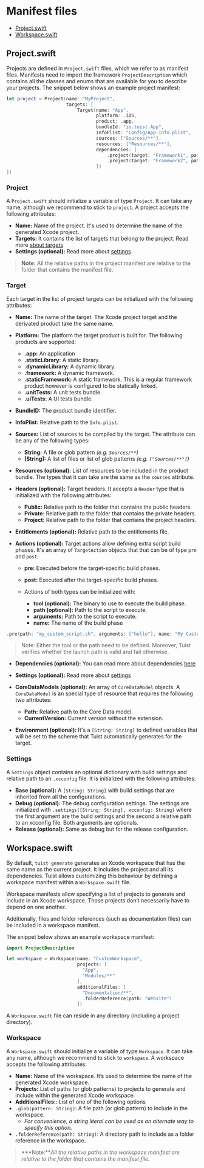 # Manifest files

- [Project.swift](#projectswift)
- [Workspace.swift](#workspaceswift)

## Project.swift

Projects are defined in `Project.swift` files, which we refer to as manifest files. Manifests need to import the framework `ProjectDescription` which contains all the classes and enums that are available for you to describe your projects. The snippet below shows an example project manifest:

```swift
let project = Project(name: "MyProject",
                      targets: [
                          Target(name: "App",
                                 platform: .iOS,
                                 product: .app,
                                 bundleId: "io.tuist.App",
                                 infoPlist: "Config/App-Info.plist",
                                 sources: ["Sources/**"],
                                 resources: ["Resources/**"],
                                 dependencies: [
                                     .project(target: "Framework1", path: "../Framework1"),
                                     .project(target: "Framework2", path: "../Framework2"),
                                 ])
])
```

### Project

A `Project.swift` should initialize a variable of type `Project`. It can take any name, although we recommend to stick to `project`. A project accepts the following attributes:

- **Name:** Name of the project. It's used to determine the name of the generated Xcode project.
- **Targets:** It contains the list of targets that belong to the project. Read more [about targets](#target)
- **Settings (optional):** Read more about [settings](#settings)

> **Note:** All the relative paths in the project manifest are relative to the folder that contains the manifest file.

### Target

Each target in the list of project targets can be initialized with the following attributes:

- **Name:** The name of the target. The Xcode project target and the derivated product take the same name.
- **Platform:** The platform the target product is built for. The following products are supported:
  - **.app:** An application
  - **.staticLibrary:** A static library.
  - **.dynamicLibrary:** A dynamic library.
  - **.framework:** A dynamic framework.
  - **.staticFramework:** A static framework. This is a regular framework product however is configured to be statically linked.
  - **.unitTests:** A unit tests bundle.
  - **.uiTests:** A UI tests bundle.
- **BundleID:** The product bundle identifier.
- **InfoPlist:** Relative path to the `Info.plist`.
- **Sources:** List of sources to be compiled by the target. The attribute can be any of the following types:

  - **String:** A file or glob pattern _(e.g. `Sources/**`)_
  - **[String]:** A list of files or list of glob patterns _(e.g. `["Sources/**"]`)_

- **Resources (optional):** List of resources to be included in the product bundle. The types that it can take are the same as the `sources` attribute.
- **Headers (optional):** Target headers. It accepts a `Header` type that is initialized with the following attributes:

  - **Public:** Relative path to the folder that contains the public headers.
  - **Private:** Relative path to the folder that contains the private headers.
  - **Project:** Relative path to the folder that contains the project headers.

- **Entitlements (optional):** Relative path to the entitlements file.
- **Actions (optional):** Target actions allow defining extra script build phases. It's an array of `TargetAction` objects that that can be of type `pre` and `post`:

  - **pre:** Executed before the target-specific build phases.
  - **post:** Executed after the target-specific build phases.

  - Actions of both types can be initialized with:

    - **tool (optional):** The binary to use to execute the build phase.
    - **path (optional):** Path to the script to execute.
    - **arguments:** Path to the script to execute.
    - **name:** The name of the build phase

```swift
.pre(path: "my_custom_script.sh", arguments: ["hello"], name: "My Custom Script Phase")
```

> Note: Either the tool or the path need to be defined. Moreover, Tuist verifies whether the launch path is valid and fail otherwise.

- **Dependencies (optional):** You can read more about dependencies [here](./dependencies.md)
- **Settings (optional):** Read more about [settings](#settings)

- **CoreDataModels (optional):** An array of `CoreDataModel` objects. A `CoreDataModel` is an special type of resource that requires the following two attributes:
  - **Path:** Relative path to the Core Data model.
  - **CurrentVersion:** Current version without the extension.
- **Environment (optional):** It's a `[String: String]` to defined variables that will be set to the scheme that Tuist automatically generates for the target.

### Settings

A `Settings` object contains an optional dictionary with build settings and relative path to an `.xcconfig` file. It is initialized with the following attributes:

- **Base (optional):** A `[String: String]` with build settings that are inherited from all the configurations.
- **Debug (optional):** The debug configuration settings. The settings are initialized with `.settings([String: String], xcconfig: String)` where the first argument are the build settings and the second a relative path to an xcconfig file. Both arguments are optionals.
- **Release (optional):** Same as debug but for the release configuration.

## Workspace.swift

By default, `tuist generate`  generates an Xcode workspace that has the same name as the current project. It includes the project and all its dependencies.  Tuist allows customizing this behaviour by defining a workspace manifest within a `Workspace.swift` file.

Workspace manifests allow specifying a list of projects to generate and include in an Xcode workspace. Those projects don’t necessarily have to depend on one another. 

Additionally, files and folder references (such as documentation files) can be included in a workspace manifest.

The snippet below shows an example workspace manifest:

```swift
import ProjectDescription

let workspace = Workspace(name: "CustomWorkspace",
                          projects: [
                            "App",
                            "Modules/**"
                          ],
                          additionalFiles: [
                            "Documentation/**",
                            .folderReference(path: "Website")
                          ])
```

A `Workspace.swift` file can reside in any directory (including a project directory).  

### Workspace

A `Workspace.swift` should initialize a variable of type `Workspace`. It can take any name, although we recommend to stick to `workspace`. A workspace accepts the following attributes:

- **Name:** Name of the workspace. It’s used to determine the name of the generated Xcode workspace.
- **Projects:** List of paths (or glob patterns) to projects to generate and include within the generated Xcode workspace.
- **AdditionalFiles:**: List of one of the following options
- `.glob(pattern: String)`: A file path (or glob pattern) to include in the workspace. 
    - *For convenience, a string literal can be used as an alternate way to specify this option.*
- `.folderReference(path: String)`: A directory path to include as a folder reference in the workspace.

>***Note:***All the relative paths in the workspace manifest are relative to the folder that contains the manifest file.*
